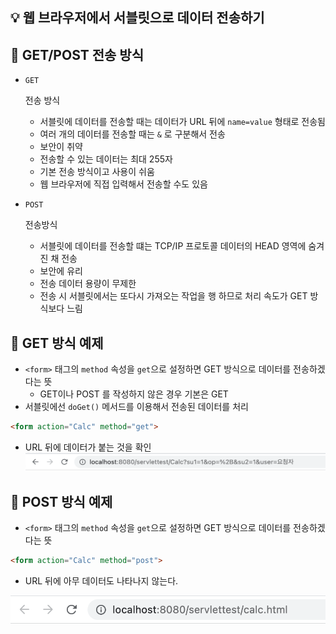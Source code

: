 ## :bulb: 웹 브라우저에서 서블릿으로 데이터 전송하기



## :mag_right: GET/POST 전송 방식

- ```plaintext
  GET
  ```

  전송 방식

  - 서블릿에 데이터를 전송할 때는 데이터가 URL 뒤에 `name=value` 형태로 전송됨
  - 여러 개의 데이터를 전송할 때는 `&` 로 구분해서 전송
  - 보안이 취약
  - 전송할 수 있는 데이터는 최대 255자
  - 기본 전송 방식이고 사용이 쉬움
  - 웹 브라우저에 직접 입력해서 전송할 수도 있음

- ```plaintext
  POST
  ```

   전송방식

  - 서블릿에 데이터를 전송할 떄는 TCP/IP 프로토콜 데이터의 HEAD 영역에 숨겨진 채 전송
  - 보안에 유리
  - 전송 데이터 용량이 무제한
  - 전송 시 서블릿에서는 또다시 가져오는 작업을 행 하므로 처리 속도가 GET 방식보다 느림



## :mag_right: GET 방식 예제

- `<form>` 태그의 `method` 속성을 `get`으로 설정하면 GET 방식으로 데이터를 전송하겠다는 뜻
  - GET이나 POST 를 작성하지 않은 경우 기본은 GET
- 서블릿에선 `doGet()` 메서드를 이용해서 전송된 데이터를 처리

```html
<form action="Calc" method="get">
```

- URL 뒤에 데이터가 붙는 것을 확인![스크린샷 2022-08-06 오후 4.14.58](https://github.com/jisuMin/.md/blob/master/03_JAVA_Web/Images/method_get.png)



## :mag_right: POST 방식 예제

- `<form>` 태그의 `method` 속성을 `get`으로 설정하면 GET 방식으로 데이터를 전송하겠다는 뜻

```html
<form action="Calc" method="post">
```

- URL 뒤에 아무 데이터도 나타나지 않는다.

![스크린샷 2022-08-06 오후 4.17.16](https://github.com/jisuMin/.md/blob/master/03_JAVA_Web/Images/method_post.png)